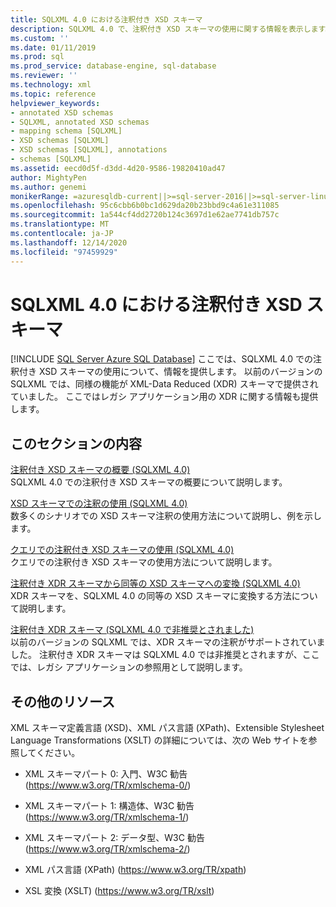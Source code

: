 ```yaml
---
title: SQLXML 4.0 における注釈付き XSD スキーマ
description: SQLXML 4.0 で、注釈付き XSD スキーマの使用に関する情報を表示します。
ms.custom: ''
ms.date: 01/11/2019
ms.prod: sql
ms.prod_service: database-engine, sql-database
ms.reviewer: ''
ms.technology: xml
ms.topic: reference
helpviewer_keywords:
- annotated XSD schemas
- SQLXML, annotated XSD schemas
- mapping schema [SQLXML]
- XSD schemas [SQLXML]
- XSD schemas [SQLXML], annotations
- schemas [SQLXML]
ms.assetid: eecd0d5f-d3dd-4d20-9586-19820410ad47
author: MightyPen
ms.author: genemi
monikerRange: =azuresqldb-current||>=sql-server-2016||>=sql-server-linux-2017||=azuresqldb-mi-current
ms.openlocfilehash: 95c6cbb6b0bc1d629da20b23bbd9c4a61e311085
ms.sourcegitcommit: 1a544cf4dd2720b124c3697d1e62ae7741db757c
ms.translationtype: MT
ms.contentlocale: ja-JP
ms.lasthandoff: 12/14/2020
ms.locfileid: "97459929"
---
```

# <a name="annotated-xsd-schemas-in-sqlxml-40"></a>SQLXML 4.0 における注釈付き XSD スキーマ
[!INCLUDE [SQL Server Azure SQL Database](../../../includes/applies-to-version/sql-asdb.md)]
  ここでは、SQLXML 4.0 での注釈付き XSD スキーマの使用について、情報を提供します。 以前のバージョンの SQLXML では、同様の機能が XML-Data Reduced (XDR) スキーマで提供されていました。 ここではレガシ アプリケーション用の XDR に関する情報も提供します。  
  
## <a name="in-this-section"></a>このセクションの内容  
 [注釈付き XSD スキーマの概要 &#40;SQLXML 4.0&#41;](../../../relational-databases/sqlxml/annotated-xsd-schemas/introduction-to-annotated-xsd-schemas-sqlxml-4-0.md)  
 SQLXML 4.0 での注釈付き XSD スキーマの概要について説明します。  
  
 [XSD スキーマでの注釈の使用 &#40;SQLXML 4.0&#41;](../../../relational-databases/sqlxml-annotated-xsd-schemas-using/using-annotations-in-xsd-schemas-sqlxml-4-0.md)  
 数多くのシナリオでの XSD スキーマ注釈の使用方法について説明し、例を示します。  
  
 [クエリでの注釈付き XSD スキーマの使用 &#40;SQLXML 4.0&#41;](../../../relational-databases/sqlxml/annotated-xsd-schemas/using-annotated-xsd-schemas-in-queries-sqlxml-4-0.md)  
 クエリでの注釈付き XSD スキーマの使用方法について説明します。  
  
 [注釈付き XDR スキーマから同等の XSD スキーマへの変換 &#40;SQLXML 4.0&#41;](../../../relational-databases/sqlxml/annotated-xsd-schemas/converting-annotated-xdr-schemas-to-equivalent-xsd-schemas-sqlxml-4-0.md)  
 XDR スキーマを、SQLXML 4.0 の同等の XSD スキーマに変換する方法について説明します。  
  
 [注釈付き XDR スキーマ &#40;SQLXML 4.0 で非推奨とされました&#41;](../../../relational-databases/sqlxml/annotated-xsd-schemas/annotated-xdr-schemas-deprecated-in-sqlxml-4-0.md)  
 以前のバージョンの SQLXML では、XDR スキーマの注釈がサポートされていました。 注釈付き XDR スキーマは SQLXML 4.0 では非推奨とされますが、ここでは、レガシ アプリケーションの参照用として説明します。  
  
## <a name="other-resources"></a>その他のリソース  
 XML スキーマ定義言語 (XSD)、XML パス言語 (XPath)、Extensible Stylesheet Language Transformations (XSLT) の詳細については、次の Web サイトを参照してください。  
  
-   XML スキーマパート 0: 入門、W3C 勧告 (https://www.w3.org/TR/xmlschema-0/)  
  
-   XML スキーマパート 1: 構造体、W3C 勧告 (https://www.w3.org/TR/xmlschema-1/)  
  
-   XML スキーマパート 2: データ型、W3C 勧告 (https://www.w3.org/TR/xmlschema-2/)  
  
-   XML パス言語 (XPath) (https://www.w3.org/TR/xpath)  
  
-   XSL 変換 (XSLT) (https://www.w3.org/TR/xslt)  
  
  
